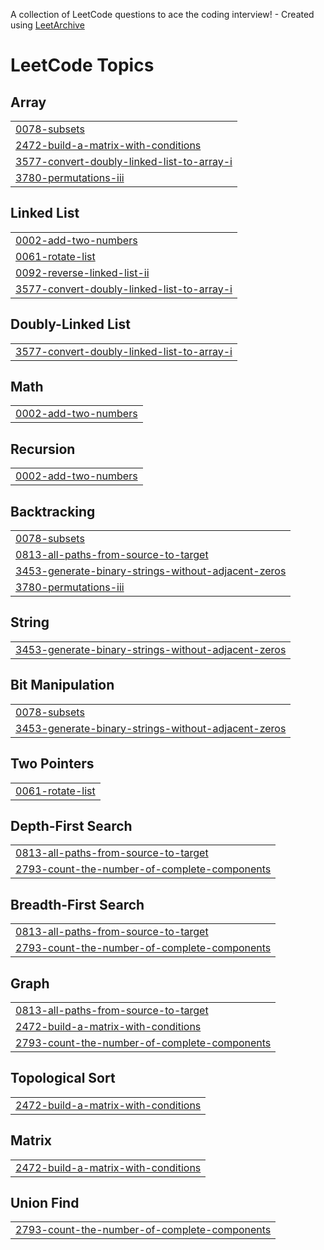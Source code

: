 A collection of LeetCode questions to ace the coding interview! - Created using [LeetArchive](https://github.com/anujlunawat/LeetArchive)


<!---LeetCode Topics Start-->
# LeetCode Topics
## Array
|  |
| ------- |
| [0078-subsets](https://github.com/polachandu/LeetCode/tree/main/LeetCode/0078-subsets) |
| [2472-build-a-matrix-with-conditions](https://github.com/polachandu/LeetCode/tree/main/LeetCode/2472-build-a-matrix-with-conditions) |
| [3577-convert-doubly-linked-list-to-array-i](https://github.com/polachandu/LeetCode/tree/main/LeetCode/3577-convert-doubly-linked-list-to-array-i) |
| [3780-permutations-iii](https://github.com/polachandu/LeetCode/tree/main/LeetCode/3780-permutations-iii) |
## Linked List
|  |
| ------- |
| [0002-add-two-numbers](https://github.com/polachandu/LeetCode/tree/main/LeetCode/0002-add-two-numbers) |
| [0061-rotate-list](https://github.com/polachandu/LeetCode/tree/main/LeetCode/0061-rotate-list) |
| [0092-reverse-linked-list-ii](https://github.com/polachandu/LeetCode/tree/main/LeetCode/0092-reverse-linked-list-ii) |
| [3577-convert-doubly-linked-list-to-array-i](https://github.com/polachandu/LeetCode/tree/main/LeetCode/3577-convert-doubly-linked-list-to-array-i) |
## Doubly-Linked List
|  |
| ------- |
| [3577-convert-doubly-linked-list-to-array-i](https://github.com/polachandu/LeetCode/tree/main/LeetCode/3577-convert-doubly-linked-list-to-array-i) |
## Math
|  |
| ------- |
| [0002-add-two-numbers](https://github.com/polachandu/LeetCode/tree/main/LeetCode/0002-add-two-numbers) |
## Recursion
|  |
| ------- |
| [0002-add-two-numbers](https://github.com/polachandu/LeetCode/tree/main/LeetCode/0002-add-two-numbers) |
## Backtracking
|  |
| ------- |
| [0078-subsets](https://github.com/polachandu/LeetCode/tree/main/LeetCode/0078-subsets) |
| [0813-all-paths-from-source-to-target](https://github.com/polachandu/LeetCode/tree/main/LeetCode/0813-all-paths-from-source-to-target) |
| [3453-generate-binary-strings-without-adjacent-zeros](https://github.com/polachandu/LeetCode/tree/main/LeetCode/3453-generate-binary-strings-without-adjacent-zeros) |
| [3780-permutations-iii](https://github.com/polachandu/LeetCode/tree/main/LeetCode/3780-permutations-iii) |
## String
|  |
| ------- |
| [3453-generate-binary-strings-without-adjacent-zeros](https://github.com/polachandu/LeetCode/tree/main/LeetCode/3453-generate-binary-strings-without-adjacent-zeros) |
## Bit Manipulation
|  |
| ------- |
| [0078-subsets](https://github.com/polachandu/LeetCode/tree/main/LeetCode/0078-subsets) |
| [3453-generate-binary-strings-without-adjacent-zeros](https://github.com/polachandu/LeetCode/tree/main/LeetCode/3453-generate-binary-strings-without-adjacent-zeros) |
## Two Pointers
|  |
| ------- |
| [0061-rotate-list](https://github.com/polachandu/LeetCode/tree/main/LeetCode/0061-rotate-list) |
## Depth-First Search
|  |
| ------- |
| [0813-all-paths-from-source-to-target](https://github.com/polachandu/LeetCode/tree/main/LeetCode/0813-all-paths-from-source-to-target) |
| [2793-count-the-number-of-complete-components](https://github.com/polachandu/LeetCode/tree/main/LeetCode/2793-count-the-number-of-complete-components) |
## Breadth-First Search
|  |
| ------- |
| [0813-all-paths-from-source-to-target](https://github.com/polachandu/LeetCode/tree/main/LeetCode/0813-all-paths-from-source-to-target) |
| [2793-count-the-number-of-complete-components](https://github.com/polachandu/LeetCode/tree/main/LeetCode/2793-count-the-number-of-complete-components) |
## Graph
|  |
| ------- |
| [0813-all-paths-from-source-to-target](https://github.com/polachandu/LeetCode/tree/main/LeetCode/0813-all-paths-from-source-to-target) |
| [2472-build-a-matrix-with-conditions](https://github.com/polachandu/LeetCode/tree/main/LeetCode/2472-build-a-matrix-with-conditions) |
| [2793-count-the-number-of-complete-components](https://github.com/polachandu/LeetCode/tree/main/LeetCode/2793-count-the-number-of-complete-components) |
## Topological Sort
|  |
| ------- |
| [2472-build-a-matrix-with-conditions](https://github.com/polachandu/LeetCode/tree/main/LeetCode/2472-build-a-matrix-with-conditions) |
## Matrix
|  |
| ------- |
| [2472-build-a-matrix-with-conditions](https://github.com/polachandu/LeetCode/tree/main/LeetCode/2472-build-a-matrix-with-conditions) |
## Union Find
|  |
| ------- |
| [2793-count-the-number-of-complete-components](https://github.com/polachandu/LeetCode/tree/main/LeetCode/2793-count-the-number-of-complete-components) |
<!---LeetCode Topics End-->
